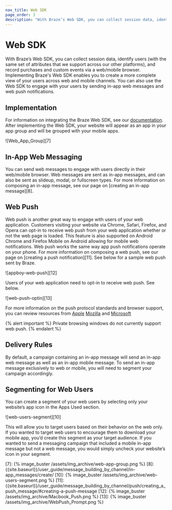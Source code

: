 ```yaml
---
nav_title: Web SDK
page_order: 3
description: "With Braze’s Web SDK, you can collect session data, identify users (with the same set of attributes that we support across our other platforms), and record purchases and custom events via a web/mobile browser. Implementing Braze's Web SDK enables you to create a more complete view of your users across web and mobile channels."
---
```

# Web SDK

With Braze’s Web SDK, you can collect session data, identify users (with the same set of attributes that we support across our other platforms), and record purchases and custom events via a web/mobile browser. Implementing Braze's Web SDK enables you to create a more complete view of your users across web and mobile channels. You can also use the Web SDK to engage with your users by sending in-app web messages and web push notifications.

## Implementation

For information on integrating the Braze Web SDK, see our [documentation][6]. After implementing the Web SDK, your website will appear as an app in your app group and will be grouped with your mobile apps.

![Web_App_Group][7]

## In-App Web Messaging

You can send web messages to engage with users directly in their web/mobile browser. Web messages are sent as in-app messages, and can also be sent as slideup, modal, or fullscreen types. For more information on composing an in-app message, see our page on [creating an in-app message][8].

## Web Push

Web push is another great way to engage with users of your web application. Customers visiting your website via Chrome, Safari, Firefox, and Opera can opt-in to receive web push from your web application whether or not the web page is loaded. This feature is also supported on Android Chrome and Firefox Mobile on Android allowing for mobile web notifications. Web push works the same way app push notifications operate on your phone. For more information on composing a web push, see our page on [creating a push notification][11]. See below for a sample web push sent by Braze.

![appboy-web-push][12]

Users of your web application need to opt-in to receive web push. See below.

![web-push-optin][13]

For more information on the push protocol standards and browser support, you can review resources from [Apple][3] [Mozilla][1] and [Microsoft][2]

{% alert important %}
Private browsing windows do not currently support web push.
{% endalert %}

## Delivery Rules

By default, a campaign containing an in-app message will send an in-app web message as well as an in-app mobile message. To send an in-app message exclusively to web or mobile, you will need to segment your campaign accordingly.

## Segmenting for Web Users

You can create a segment of your web users by selecting only your website’s app icon in the Apps Used section.

![web-users-segment][10]

This will allow you to target users based on their behavior on the web only. If you wanted to target web users to encourage them to download your mobile app, you’d create this segment as your target audience. If you wanted to send a messaging campaign that included a mobile in-app message but not a web message, you would simply uncheck your website’s icon in your segment.

[1]: https://developer.mozilla.org/en-us/docs/web/api/push_api#browser_compatibility
[2]: https://developer.microsoft.com/en-us/microsoft-edge/platform/status/pushapi/
[3]: https://developer.apple.com/notifications/safari-push-notifications/
[6]: {{site.baseurl}}/developer_guide/platform_integration_guides/web/initial_sdk_setup/
[7]: {% image_buster /assets/img_archive/web-app-group.png %}
[8]: {{site.baseurl}}/user_guide/message_building_by_channel/in-app_messages/create/
[10]: {% image_buster /assets/img_archive/web-users-segment.png %}
[11]: {{site.baseurl}}/user_guide/message_building_by_channel/push/creating_a_push_message/#creating-a-push-message
[12]: {% image_buster /assets/img_archive/Macbook_Push.png %}
[13]: {% image_buster /assets/img_archive/WebPush_Prompt.png %}
